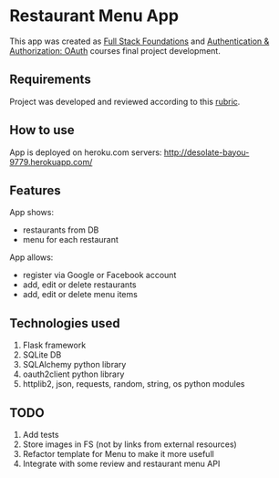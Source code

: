 # Restaurant Menu App

This app was created as [Full Stack Foundations](https://www.udacity.com/course/full-stack-foundations--ud088) and [Authentication & Authorization: OAuth](https://www.udacity.com/course/authentication-authorization-oauth--ud330) courses final project development.

## Requirements

Project was developed and reviewed according to this [rubric](http://imgur.com/bBuOnzA.png).

## How to use

App is deployed on heroku.com servers: http://desolate-bayou-9779.herokuapp.com/

## Features

App shows:
- restaurants from DB
- menu for each restaurant

App allows:
- register via Google or Facebook account
- add, edit or delete restaurants
- add, edit or delete menu items

## Technologies used

1. Flask framework
2. SQLite DB
3. SQLAlchemy python library
4. oauth2client python library
5. httplib2, json, requests, random, string, os python modules

## TODO

1. Add tests
2. Store images in FS (not by links from external resources)
3. Refactor template for Menu to make it more usefull
4. Integrate with some review and restaurant menu API